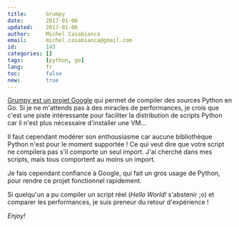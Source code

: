```yaml
---
title:      Grumpy
date:       2017-01-06
updated:    2017-01-06
author:     Michel Casabianca
email:      michel.casabianca@gmail.com
id:         143
categories: []
tags:       [python, go]
lang:       fr
toc:        false
new:        true
---
```


[Grumpy est un projet Google](https://github.com/google/grumpy) qui permet de
compiler des sources Python en Go. Si je ne m'attends pas à des miracles de
performances, je crois que c'est une piste intéressante pour faciliter la
distribution de scripts Python car il n'est plus nécessaire d'installer une
VM...

<!--more-->

Il faut cependant modérer son enthousiasme car aucune bibliothèque Python n'est
pour le moment supportée ! Ce qui veut dire que votre script ne compilera pas
s'il comporte un seul import. J'ai cherché dans mes scripts, mais tous
comportent au moins un import.

Je fais cependant confiance à Google, qui fait un gros usage de Python, pour
rendre ce projet fonctionnel rapidement.

Si quelqu'un a pu compiler un script réel (*Hello World!* s'abstenir ;o) et
comparer les performances, je suis preneur du retour d'expérience !

*Enjoy!*
